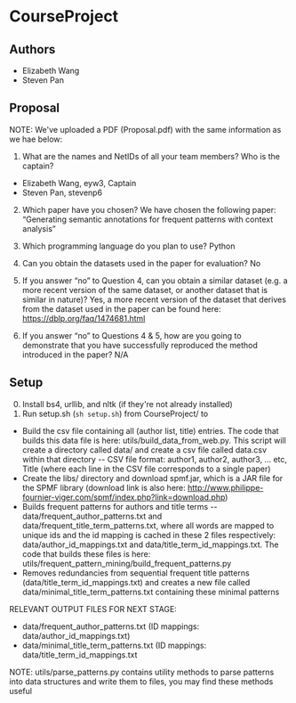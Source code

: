 # CourseProject

## Authors
* Elizabeth Wang
* Steven Pan

## Proposal
NOTE: We've uploaded a PDF (Proposal.pdf) with the same information as we hae below:

1. What are the names and NetIDs of all your team members? Who is the captain? 
* Elizabeth Wang, eyw3, Captain
* Steven Pan, stevenp6

2. Which paper have you chosen?
We have chosen the following paper: “Generating semantic annotations for frequent patterns with context analysis”

3. Which programming language do you plan to use?
Python

4. Can you obtain the datasets used in the paper for evaluation?
No

5. If you answer “no” to Question 4, can you obtain a similar dataset (e.g. a more recent version of the same dataset, or another dataset that is similar in nature)? 
Yes, a more recent version of the dataset that derives from the dataset used in the paper can be found here: https://dblp.org/faq/1474681.html

6. If you answer “no” to Questions 4 & 5, how are you going to demonstrate that you have successfully reproduced the method introduced in the paper? 
N/A

## Setup
0. Install bs4, urllib, and nltk (if they're not already installed)
1. Run setup.sh (`sh setup.sh`) from CourseProject/ to
* Build the csv file containing all (author list, title) entries. The code that builds this data file is here: utils/build_data_from_web.py. This script will create a directory called data/ and create a csv file called data.csv within that directory -- CSV file format: author1, author2, author3, ... etc, Title (where each line in the CSV file corresponds to a single paper)
* Create the libs/ directory and download spmf.jar, which is a JAR file for the SPMF library (download link is also here: http://www.philippe-fournier-viger.com/spmf/index.php?link=download.php)
* Builds frequent patterns for authors and title terms -- data/frequent_author_patterns.txt and data/frequent_title_term_patterns.txt, where all words are mapped to unique ids and the id mapping is cached in these 2 files respectively: data/author_id_mappings.txt and data/title_term_id_mappings.txt. The code that builds these files is here: utils/frequent_pattern_mining/build_frequent_patterns.py
* Removes redundancies from sequential frequent title patterns (data/title_term_id_mappings.txt) and creates a new file called data/minimal_title_term_patterns.txt containing these minimal patterns

RELEVANT OUTPUT FILES FOR NEXT STAGE:
* data/frequent_author_patterns.txt (ID mappings: data/author_id_mappings.txt)
* data/minimal_title_term_patterns.txt (ID mappings: data/title_term_id_mappings.txt

NOTE: utils/parse_patterns.py contains utility methods to parse patterns into data structures and write them to files, you may find these methods useful
